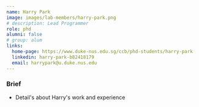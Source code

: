 ```yaml
---
name: Harry Park
image: images/lab-members/harry-park.png
# description: Lead Programmer
role: phd
alumni: false
# group: alum
links:
  home-page: https://www.duke-nus.edu.sg/ccb/phd-students/harry-park
  linkedin: harry-park-b82418179
  email: harrypark@u.duke.nus.edu
---
```

### Brief
- Detail's about Harry's work and experience

